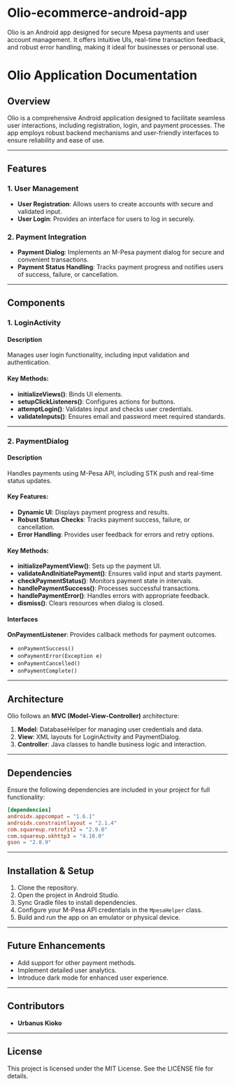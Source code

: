# Olio-ecommerce-android-app
Olio is an Android app designed for secure Mpesa payments and user account management. It offers intuitive UIs, real-time transaction feedback, and robust error handling, making it ideal for businesses or personal use.
# Olio Application Documentation

## Overview
Olio is a comprehensive Android application designed to facilitate seamless user interactions, including registration, login, and payment processes. The app employs robust backend mechanisms and user-friendly interfaces to ensure reliability and ease of use.

---

## Features

### 1. User Management
- **User Registration**: Allows users to create accounts with secure and validated input.
- **User Login**: Provides an interface for users to log in securely.

### 2. Payment Integration
- **Payment Dialog**: Implements an M-Pesa payment dialog for secure and convenient transactions.
- **Payment Status Handling**: Tracks payment progress and notifies users of success, failure, or cancellation.

---

## Components

### 1. LoginActivity
#### Description
Manages user login functionality, including input validation and authentication.
#### Key Methods:
- **initializeViews()**: Binds UI elements.
- **setupClickListeners()**: Configures actions for buttons.
- **attemptLogin()**: Validates input and checks user credentials.
- **validateInputs()**: Ensures email and password meet required standards.

---

### 2. PaymentDialog
#### Description
Handles payments using M-Pesa API, including STK push and real-time status updates.
#### Key Features:
- **Dynamic UI**: Displays payment progress and results.
- **Robust Status Checks**: Tracks payment success, failure, or cancellation.
- **Error Handling**: Provides user feedback for errors and retry options.

#### Key Methods:
- **initializePaymentView()**: Sets up the payment UI.
- **validateAndInitiatePayment()**: Ensures valid input and starts payment.
- **checkPaymentStatus()**: Monitors payment state in intervals.
- **handlePaymentSuccess()**: Processes successful transactions.
- **handlePaymentError()**: Handles errors with appropriate feedback.
- **dismiss()**: Clears resources when dialog is closed.

#### Interfaces
**OnPaymentListener**: Provides callback methods for payment outcomes.
- `onPaymentSuccess()`
- `onPaymentError(Exception e)`
- `onPaymentCancelled()`
- `onPaymentComplete()`

---

## Architecture
Olio follows an **MVC (Model-View-Controller)** architecture:

1. **Model**: DatabaseHelper for managing user credentials and data.
2. **View**: XML layouts for LoginActivity and PaymentDialog.
3. **Controller**: Java classes to handle business logic and interaction.

---

## Dependencies
Ensure the following dependencies are included in your project for full functionality:

```toml
[dependencies]
androidx.appcompat = "1.6.1"
androidx.constraintlayout = "2.1.4"
com.squareup.retrofit2 = "2.9.0"
com.squareup.okhttp3 = "4.10.0"
gson = "2.8.9"
```

---

## Installation & Setup

1. Clone the repository.
2. Open the project in Android Studio.
3. Sync Gradle files to install dependencies.
4. Configure your M-Pesa API credentials in the `MpesaHelper` class.
5. Build and run the app on an emulator or physical device.

---

## Future Enhancements
- Add support for other payment methods.
- Implement detailed user analytics.
- Introduce dark mode for enhanced user experience.

---

## Contributors
- **Urbanus Kioko**

---

## License
This project is licensed under the MIT License. See the LICENSE file for details.

